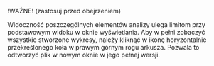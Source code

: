 !WAŻNE! (zastosuj przed obejrzeniem)

Widoczność poszczególnych elementów analizy ulega limitom przy podstawowym widoku w oknie wyświetlania. Aby w pełni zobaczyć wszystkie stworzone wykresy, 
należy kliknąć w ikonę horyzontalnie przekreślonego koła w prawym górnym rogu arkusza. Pozwala to odtworzyć plik w nowym oknie w jego pełnej wersji. 
